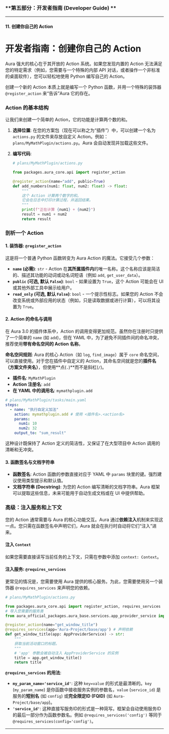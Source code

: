 


### **第五部分：开发者指南 (Developer Guide) **

---

#### **11. 创建你自己的 Action**


# **开发者指南：创建你自己的 Action**

Aura 强大的核心在于其开放的 Action 系统。如果您发现内置的 Action 无法满足您的特定需求（例如，您需要与一个特殊的内部 API 对话，或者操作一个非标准的桌面软件），您可以轻松地使用 Python 编写自己的 Action。

创建一个新的 Action 本质上就是编写一个 Python 函数，并用一个特殊的装饰器 `@register_action` 来“告诉”Aura 它的存在。

### **Action 的基本结构**

让我们来创建一个简单的 Action，它的功能是计算两个数的和。

1.  **选择位置**: 在您的方案包（现在可以称之为“插件”）中，可以创建一个名为 `actions.py` 的文件来存放自定义 Action。例如：`plans/MyMathPlugin/actions.py`。Aura 会自动发现并加载这些文件。

2.  **编写代码**:
    ```python
    # plans/MyMathPlugin/actions.py

    from packages.aura_core.api import register_action

    @register_action(name="add", public=True)
    def add_numbers(num1: float, num2: float) -> float:
        """
        这个 Action 计算两个数字的和。
        它会在日志中打印计算过程，并返回结果。
        """
        print(f"正在计算 {num1} + {num2}")
        result = num1 + num2
        return result
    ```

### **剖析一个 Action**

#### **1. 装饰器: `@register_action`**
这是将一个普通 Python 函数转变为 Aura Action 的魔法。它接受几个参数：
*   **`name` (必需)**: `str` - Action 在**其所属插件内**的唯一名称。这个名称应该是简洁的、描述其功能的动词或动名词短语（例如 `add`, `get_user_data`）。
*   **`public` (可选, 默认 `False`)**: `bool` - 如果设置为 `True`，这个 Action 可能会在 UI 或其他外部工具中展示给用户。
*   **`read_only` (可选, 默认 `False`)**: `bool` - 一个提示性标志。如果您的 Action 不会改变系统或外部应用的状态（例如，只是读取数据或进行计算），可以将其设置为 `True`。

#### **2. Action 的命名与调用**

在 Aura 3.0 的插件体系中，Action 的调用变得更加规范。虽然你在注册时只提供了一个简单的 `name` (如 `add`)，但在 YAML 中，为了避免不同插件间的命名冲突，推荐使用**带有命名空间的 Action 名称**。

**命名空间规则**:
Aura 的核心 Action（如 `log`, `find_image`）属于 `core` 命名空间，可以直接使用。对于您在插件中自定义的 Action，其命名空间就是您的**插件名（方案文件夹名）**，但使用**点(`.`)**而不是斜杠(`/`)。

*   **插件名**: `MyMathPlugin`
*   **Action 注册名**: `add`
*   **在 YAML 中的调用名**: `mymathplugin.add`

```yaml
# plans/MyMathPlugin/tasks/main.yaml
steps:
  - name: "执行自定义加法"
    action: mymathplugin.add # 使用 <插件名>.<action名>
    params:
      num1: 10
      num2: 32
    output_to: "sum_result"
```
这种设计既保持了 Action 定义的简洁性，又保证了在大型项目中 Action 调用的清晰和无冲突。

#### **3. 函数签名与文档字符串**
*   **函数签名**: Action 函数的参数直接对应于 YAML 中 `params` 块里的键。强烈建议使用类型提示和默认值。
*   **文档字符串 (Docstring)**: 为您的 Action 编写清晰的文档字符串。Aura 框架可以提取这些信息，未来可能用于自动生成文档或在 UI 中提供帮助。

### **高级：注入服务和上下文**

您的 Action 通常需要与 Aura 的核心功能交互。Aura 通过**依赖注入**机制来实现这一点。您只需在函数签名中声明它们，Aura 就会在执行时自动将它们“注入”进来。

#### **注入 `Context`**
如果您需要直接读写当前任务的上下文，只需在参数中添加 `context: Context`。

#### **注入服务: `@requires_services`**
更常见的情况是，您需要使用 Aura 提供的核心服务。为此，您需要使用另一个装饰器 `@requires_services` 来声明您的依赖。

```python
# plans/MyMathPlugin/actions.py

from packages.aura_core.api import register_action, requires_services
# 导入您需要的服务类
from aura_official_packages.aura_base.services.app_provider_service import AppProviderService

@register_action(name="get_window_title")
@requires_services(app='Aura-Project/base/app') # 声明依赖
def get_window_title(app: AppProviderService) -> str:
    """
    获取当前活动窗口的标题。
    """
    # 'app' 参数会被自动注入 AppProviderService 的实例
    title = app.get_window_title()
    return title
```
**`@requires_services` 的用法**:
*   **`my_param_name='service_id'`**: 这种 `key=value` 的形式是最清晰的。`key` (`my_param_name`) 是你函数中接收服务实例的参数名，`value` (`service_id`) 是服务的**短别名** (如 `config`) 或**完全限定ID (FQID)** (如 `Aura-Project/base/app`)。
*   **`'service_id'`**: 这种直接写服务ID的形式是一种简写。框架会自动使用服务ID的最后一部分作为函数参数名。例如 `@requires_services('config')` 等同于 `@requires_services(config='config')`。

---


